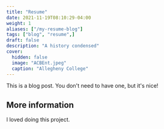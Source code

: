 ```yaml
---
title: "Resume"
date: 2021-11-19T08:10:29-04:00
weight: 1
aliases: ["/my-resume-blog"]
tags: ["blog", "resume",]
draft: false
description: "A history condensed"
cover:
  hidden: false
  image: "ACBEnt.jpeg"
  caption: "Allegheny College"
---
```


This is a blog post. You don't need to have one, but it's nice!

## More information

I loved doing this project.